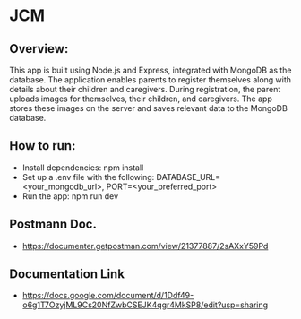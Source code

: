 # JCM 
## Overview:
This app is built using Node.js and Express, integrated with MongoDB as the database. The application enables parents to register themselves along with details about their children and caregivers. During registration, the parent uploads images for themselves, their children, and caregivers. The app stores these images on the server and saves relevant data to the MongoDB database.

## How to run:
- Install dependencies: npm install
- Set up a .env file with the following:
  DATABASE_URL=<your_mongodb_url>, PORT=<your_preferred_port>
- Run the app: npm run dev

## Postmann Doc.
- https://documenter.getpostman.com/view/21377887/2sAXxY59Pd

## Documentation Link
- https://docs.google.com/document/d/1Ddf49-o6g1T7OzyjML9Cs20NfZwbCSEJK4qgr4MkSP8/edit?usp=sharing
